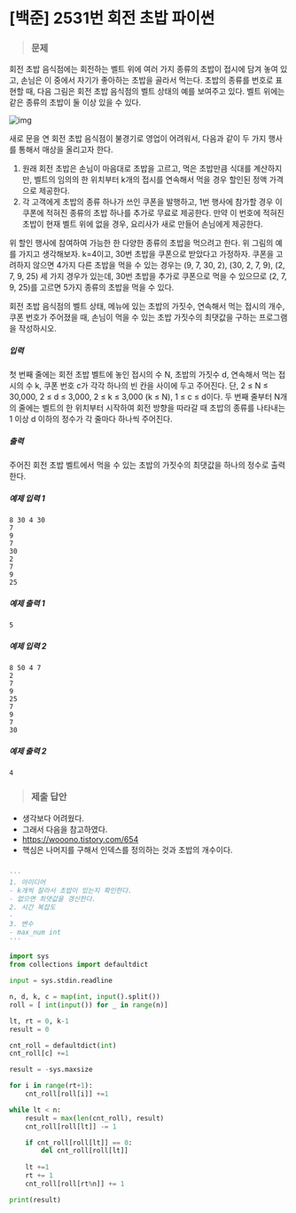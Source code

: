 # [백준] 2531번 회전 초밥 파이썬

> ### 문제

회전 초밥 음식점에는 회전하는 벨트 위에 여러 가지 종류의 초밥이 접시에 담겨 놓여 있고, 손님은 이 중에서 자기가 좋아하는 초밥을 골라서 먹는다. 초밥의 종류를 번호로 표현할 때, 다음 그림은 회전 초밥 음식점의 벨트 상태의 예를 보여주고 있다. 벨트 위에는 같은 종류의 초밥이 둘 이상 있을 수 있다. 

![img](https://upload.acmicpc.net/f29f0bd9-6114-4543-aa72-797208dc9cdd/-/preview/)

새로 문을 연 회전 초밥 음식점이 불경기로 영업이 어려워서, 다음과 같이 두 가지 행사를 통해서 매상을 올리고자 한다.

1. 원래 회전 초밥은 손님이 마음대로 초밥을  고르고, 먹은 초밥만큼 식대를 계산하지만, 벨트의 임의의 한 위치부터 k개의 접시를 연속해서 먹을 경우 할인된 정액 가격으로 제공한다. 
2. 각 고객에게 초밥의 종류 하나가 쓰인 쿠폰을 발행하고, 1번 행사에 참가할 경우 이 쿠폰에 적혀진 종류의 초밥 하나를 추가로 무료로 제공한다. 만약 이 번호에 적혀진 초밥이 현재 벨트 위에 없을 경우, 요리사가 새로 만들어 손님에게 제공한다.  

위 할인 행사에 참여하여 가능한 한 다양한 종류의 초밥을 먹으려고 한다. 위 그림의 예를 가지고 생각해보자. k=4이고, 30번 초밥을 쿠폰으로 받았다고 가정하자. 쿠폰을 고려하지 않으면 4가지 다른 초밥을 먹을 수 있는 경우는 (9, 7, 30, 2), (30, 2, 7, 9), (2, 7, 9, 25) 세 가지 경우가 있는데, 30번 초밥을 추가로 쿠폰으로 먹을 수 있으므로 (2, 7, 9, 25)를 고르면 5가지 종류의 초밥을 먹을 수 있다. 

회전 초밥 음식점의 벨트 상태, 메뉴에 있는 초밥의 가짓수, 연속해서 먹는 접시의 개수, 쿠폰 번호가 주어졌을 때, 손님이 먹을 수 있는 초밥 가짓수의 최댓값을 구하는 프로그램을 작성하시오. 

##### 입력

첫 번째 줄에는 회전 초밥 벨트에 놓인 접시의 수 N, 초밥의 가짓수 d, 연속해서 먹는 접시의 수 k, 쿠폰 번호 c가 각각 하나의 빈 칸을 사이에 두고 주어진다. 단, 2 ≤ N ≤ 30,000, 2 ≤ d ≤ 3,000, 2 ≤ k ≤ 3,000 (k ≤ N), 1 ≤ c ≤ d이다. 두 번째 줄부터 N개의 줄에는 벨트의 한 위치부터 시작하여 회전 방향을 따라갈 때 초밥의 종류를 나타내는 1 이상 d 이하의 정수가 각 줄마다 하나씩 주어진다. 

##### 출력

주어진 회전 초밥 벨트에서 먹을 수 있는 초밥의 가짓수의 최댓값을 하나의 정수로 출력한다.

##### 예제 입력 1

```
8 30 4 30
7
9
7
30
2
7
9
25
```

##### 예제 출력 1

```
5
```

##### 예제 입력 2

```
8 50 4 7
2
7
9
25
7
9
7
30
```

##### 예제 출력 2

```
4
```

> ### 제출 답안

- 생각보다 어려웠다.
- 그래서 다음을 참고하였다.
- https://wooono.tistory.com/654
- 핵심은 나머지를 구해서 인덱스를 정의하는 것과 초밥의 개수이다.

```python

'''
1. 아이디어
- k개씩 잘라서 초밥이 있는지 확인한다.
- 없으면 최댓값을 갱신한다.
2. 시간 복잡도
- 
3. 변수
- max_num int
'''

import sys
from collections import defaultdict

input = sys.stdin.readline

n, d, k, c = map(int, input().split())
roll = [ int(input()) for _ in range(n)]

lt, rt = 0, k-1
result = 0

cnt_roll = defaultdict(int)
cnt_roll[c] +=1

result = -sys.maxsize

for i in range(rt+1):
    cnt_roll[roll[i]] +=1

while lt < n:
    result = max(len(cnt_roll), result)
    cnt_roll[roll[lt]] -= 1

    if cnt_roll[roll[lt]] == 0:
        del cnt_roll[roll[lt]]
    
    lt +=1
    rt += 1
    cnt_roll[roll[rt%n]] += 1

print(result)
```


